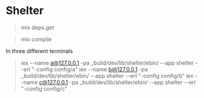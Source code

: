 # Shelter

> mix deps.get

> mix compile

In three different terminals

> iex --name a@127.0.0.1 -pa _build/dev/lib/shelter/ebin/ --app shelter --erl "-config config/a"
> iex --name b@127.0.0.1 -pa _build/dev/lib/shelter/ebin/ --app shelter --erl "-config config/b"
> iex --name c@127.0.0.1 -pa _build/dev/lib/shelter/ebin/ --app shelter --erl "-config config/c"
